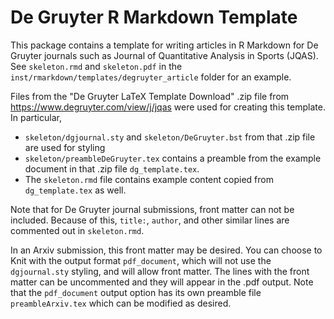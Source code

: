 # De Gruyter R Markdown Template

This package contains a template for writing articles in R Markdown for De Gruyter journals such as Journal of Quantitative Analysis in Sports (JQAS).  See `skeleton.rmd` and `skeleton.pdf` in the 
`inst/rmarkdown/templates/degruyter_article` folder for an example.  

Files from the "De Gruyter LaTeX Template Download" .zip file from https://www.degruyter.com/view/j/jqas were used for creating this template.  In particular, 

- `skeleton/dgjournal.sty` and `skeleton/DeGruyter.bst` from that .zip file are used for styling
- `skeleton/preambleDeGruyter.tex` contains a preamble from the example document in that .zip file `dg_template.tex`.   
- The `skeleton.rmd` file contains example content copied from `dg_template.tex` as well. 

Note that for De Gruyter journal submissions, front matter can not be included.  Because of this, `title:`, `author`, and other similar lines are commented out in `skeleton.rmd`.

In an Arxiv submission, this front matter may be desired.  You can choose to Knit with the output format `pdf_document`, which will not use the `dgjournal.sty` styling, and will allow front matter.  The lines with the front matter can be uncommented and they will appear in the .pdf output. Note that the `pdf_document` output option has its own preamble file `preambleArxiv.tex` which can be modified as desired. 

